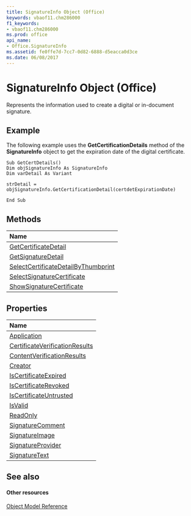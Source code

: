 ```yaml
---
title: SignatureInfo Object (Office)
keywords: vbaof11.chm286000
f1_keywords:
- vbaof11.chm286000
ms.prod: office
api_name:
- Office.SignatureInfo
ms.assetid: fe0ffe7d-7cc7-0d82-6888-d5eacca0d3ce
ms.date: 06/08/2017
---
```



# SignatureInfo Object (Office)

Represents the information used to create a digital or in-document signature.


## Example

The following example uses the **GetCertificationDetails** method of the **SignatureInfo** object to get the expiration date of the digital certificate.


```
Sub GetCertDetails() 
Dim objSignatureInfo As SignatureInfo 
Dim varDetail As Variant 
 
strDetail = objSignatureInfo.GetCertificationDetail(certdetExpirationDate) 
 
End Sub 

```


## Methods



|**Name**|
|:-----|
|[GetCertificateDetail](signatureinfo-getcertificatedetail-method-office.md)|
|[GetSignatureDetail](signatureinfo-getsignaturedetail-method-office.md)|
|[SelectCertificateDetailByThumbprint](signatureinfo-selectcertificatedetailbythumbprint-method-office.md)|
|[SelectSignatureCertificate](signatureinfo-selectsignaturecertificate-method-office.md)|
|[ShowSignatureCertificate](signatureinfo-showsignaturecertificate-method-office.md)|

## Properties



|**Name**|
|:-----|
|[Application](signatureinfo-application-property-office.md)|
|[CertificateVerificationResults](signatureinfo-certificateverificationresults-property-office.md)|
|[ContentVerificationResults](signatureinfo-contentverificationresults-property-office.md)|
|[Creator](signatureinfo-creator-property-office.md)|
|[IsCertificateExpired](signatureinfo-iscertificateexpired-property-office.md)|
|[IsCertificateRevoked](signatureinfo-iscertificaterevoked-property-office.md)|
|[IsCertificateUntrusted](signatureinfo-iscertificateuntrusted-property-office.md)|
|[IsValid](signatureinfo-isvalid-property-office.md)|
|[ReadOnly](signatureinfo-readonly-property-office.md)|
|[SignatureComment](signatureinfo-signaturecomment-property-office.md)|
|[SignatureImage](signatureinfo-signatureimage-property-office.md)|
|[SignatureProvider](signatureinfo-signatureprovider-property-office.md)|
|[SignatureText](signatureinfo-signaturetext-property-office.md)|

## See also


#### Other resources


[Object Model Reference](http://msdn.microsoft.com/library/499c789a-aba2-0fad-649a-0ea964cd3b5e%28Office.15%29.aspx)
